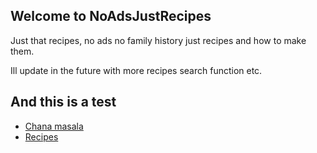 ## Welcome to NoAdsJustRecipes

Just that recipes, no ads no family history just recipes and how to make them.

Ill update in the future with more recipes search function etc.

## And this is a test
- [Chana masala](pages/ChanaMasala.md)
- [Recipes](pages/RecipeVideos.md)
